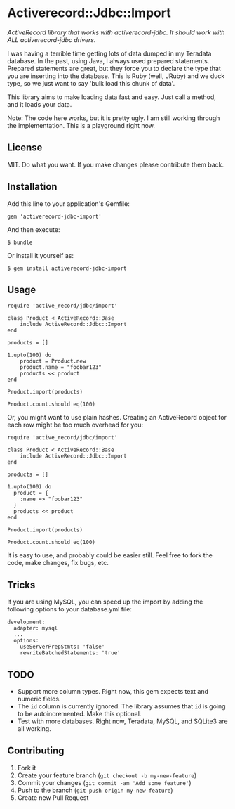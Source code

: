 # Activerecord::Jdbc::Import

_ActiveRecord library that works with activerecord-jdbc.  It should work with ALL activerecord-jdbc drivers._

I was having a terrible time getting lots of data dumped in my Teradata database.  In the
past, using Java, I always used prepared statements.  Prepared statements are great, but they
force you to declare the type that you are inserting into the database.  This is Ruby (well, JRuby)
and we duck type, so we just want to say 'bulk load this chunk of data'.

This library aims to make loading data fast and easy.  Just call a method, and it loads your data.

Note: The code here works, but it is pretty ugly.  I am still working
through the implementation.  This is a playground right now.

## License

MIT.  Do what you want.  If you make changes please contribute them back.

## Installation

Add this line to your application's Gemfile:

    gem 'activerecord-jdbc-import'

And then execute:

    $ bundle

Or install it yourself as:

    $ gem install activerecord-jdbc-import

## Usage

    require 'active_record/jdbc/import'
    
    class Product < ActiveRecord::Base
        include ActiveRecord::Jdbc::Import
    end
    
    products = []
    
    1.upto(100) do
        product = Product.new
        product.name = "foobar123"
        products << product
    end
    
    Product.import(products) 
    
    Product.count.should eq(100)

Or, you might want to use plain hashes.  Creating an ActiveRecord object
for each row might be too much overhead for you:

    require 'active_record/jdbc/import'
    
    class Product < ActiveRecord::Base
        include ActiveRecord::Jdbc::Import
    end
    
    products = []
    
    1.upto(100) do
      product = {
        :name => "foobar123"
      }
      products << product
    end
    
    Product.import(products) 
    
    Product.count.should eq(100)

It is easy to use, and probably could be easier still.  Feel free to fork the code,
make changes, fix bugs, etc.

## Tricks

If you are using MySQL, you can speed up the import by adding the
following options to your database.yml file:

    development:
      adapter: mysql
      ...
      options:
        useServerPrepStmts: 'false'
        rewriteBatchedStatements: 'true'

## TODO

* Support more column types.  Right now, this gem expects text and
  numeric fields.
* The `id` column is currently ignored.  The library assumes that `id` is going to be autoincremented. Make this optional. 
* Test with more databases.  Right now, Teradata, MySQL, and SQLite3 are all working.

## Contributing

1. Fork it
2. Create your feature branch (`git checkout -b my-new-feature`)
3. Commit your changes (`git commit -am 'Add some feature'`)
4. Push to the branch (`git push origin my-new-feature`)
5. Create new Pull Request

